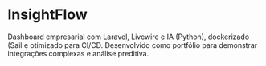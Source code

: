 # InsightFlow
Dashboard empresarial com Laravel, Livewire e IA (Python), dockerizado (Sail e otimizado para CI/CD. Desenvolvido como portfólio para demonstrar integrações complexas e análise preditiva.
